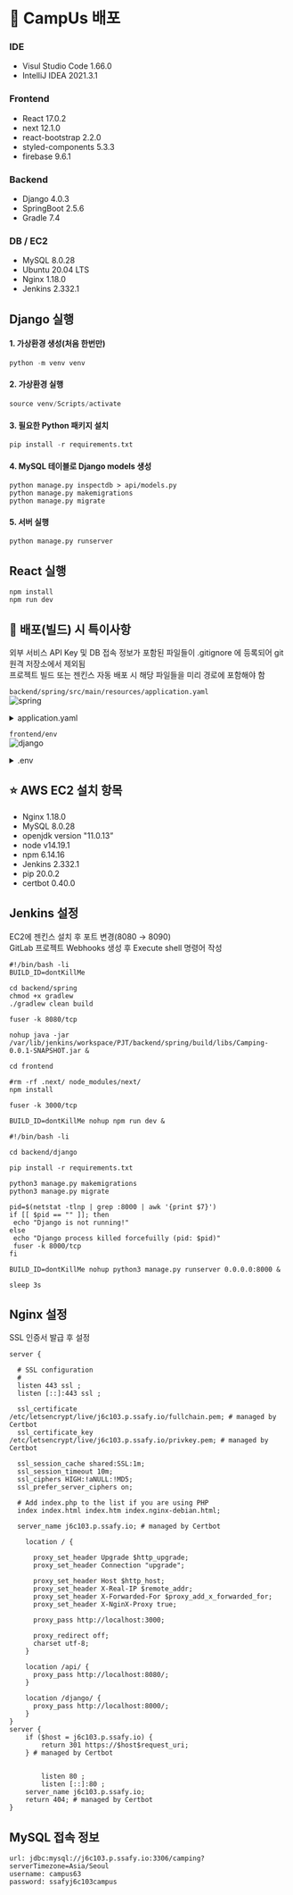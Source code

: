 # 📄 CampUs 배포

### IDE
- Visul Studio Code 1.66.0
- IntelliJ IDEA 2021.3.1

### Frontend
- React 17.0.2
- next 12.1.0
- react-bootstrap 2.2.0
- styled-components 5.3.3
- firebase 9.6.1

### Backend
- Django 4.0.3
- SpringBoot 2.5.6
- Gradle 7.4  

### DB / EC2
- MySQL 8.0.28
- Ubuntu 20.04 LTS
- Nginx 1.18.0
- Jenkins 2.332.1

## Django 실행
#### 1. 가상환경 생성(처음 한번만)
  
```python
python -m venv venv
```
#### 2. 가상환경 실행

```python
source venv/Scripts/activate
```
#### 3. 필요한 Python 패키지 설치

```python
pip install -r requirements.txt
```

#### 4. MySQL 테이블로 Django models 생성

```shell
python manage.py inspectdb > api/models.py
python manage.py makemigrations
python manage.py migrate
```

#### 5. 서버 실행

```
python manage.py runserver
```

## React 실행
  
```
npm install
npm run dev
```

## 📌 배포(빌드) 시 특이사항
외부 서비스 API Key 및 DB 접속 정보가 포함된 파일들이 .gitignore 에 등록되어 git 원격 저장소에서 제외됨  
프로젝트 빌드 또는 젠킨스 자동 배포 시 해당 파일들을 미리 경로에 포함해야 함

`backend/spring/src/main/resources/application.yaml`  
![spring](https://user-images.githubusercontent.com/50658153/162027359-d922b0f2-4b7b-4931-96a6-448aad238042.png)

<details>
<summary>application.yaml</summary>
<div markdown="1">

```yaml
server:
  port: 8080

spring:
  datasource:
    driver-class-name: com.mysql.cj.jdbc.Driver
    url: jdbc:mysql://j6c103.p.ssafy.io:3306/camping?serverTimezone=Asia/Seoul
    username: USER NAME
    password: PASSWORD
  jpa:
    open-in-view: false
    hibernate:
      ddl-auto:
    properties:
      hibernate:
        format_sql: true
        show-sql: true
  servlet:
    multipart:
      max-file-size: 50MB
      max-request-size: 50MB
cloud:
  aws:
    credentials:
      accessKey: "AWS ACCESS KEY"
      secretKey: "AWS SECRET KYE"
    s3:
      bucket: c103-camping
    region:
      static: ap-northeast-2
    stack:
      auto: false
api:
  naver:
    clientId: "NAVER CLIENT ID"
    clientSecret: "NAVER CLIENT SECRET"

logging.level.com.ssafy.camping: debug
```

</div>
</details>

`frontend/env`  
![django](https://user-images.githubusercontent.com/50658153/162027541-d334f02a-fbe8-445d-b564-6a837147a77e.png)

<details>
<summary>.env</summary>
<div markdown="1">

```
NEXT_PUBLIC_KAKAO_JAVASCRIPT_KEY= 카카오 API 키
```

</div>
</details>

## ⭐ AWS EC2 설치 항목
- Nginx 1.18.0
- MySQL 8.0.28
- openjdk version "11.0.13”
- node v14.19.1
- npm 6.14.16
- Jenkins 2.332.1
- pip 20.0.2
- certbot 0.40.0

## Jenkins 설정
EC2에 젠킨스 설치 후 포트 변경(8080 → 8090)  
GitLab 프로젝트 Webhooks 생성 후 Execute shell 명령어 작성
```
#!/bin/bash -li
BUILD_ID=dontKillMe

cd backend/spring
chmod +x gradlew
./gradlew clean build

fuser -k 8080/tcp

nohup java -jar /var/lib/jenkins/workspace/PJT/backend/spring/build/libs/Camping-0.0.1-SNAPSHOT.jar &
```
```
cd frontend

#rm -rf .next/ node_modules/next/
npm install

fuser -k 3000/tcp

BUILD_ID=dontKillMe nohup npm run dev &
```
```
#!/bin/bash -li

cd backend/django

pip install -r requirements.txt 

python3 manage.py makemigrations
python3 manage.py migrate

pid=$(netstat -tlnp | grep :8000 | awk '{print $7}')
if [[ $pid == "" ]]; then
 echo "Django is not running!"
else
 echo "Django process killed forcefuilly (pid: $pid)"
 fuser -k 8000/tcp
fi

BUILD_ID=dontKillMe nohup python3 manage.py runserver 0.0.0.0:8000 &

sleep 3s
```

## Nginx 설정
SSL 인증서 발급 후 설정
```
server {

  # SSL configuration
  #
  listen 443 ssl ;
  listen [::]:443 ssl ;

  ssl_certificate /etc/letsencrypt/live/j6c103.p.ssafy.io/fullchain.pem; # managed by Certbot
  ssl_certificate_key /etc/letsencrypt/live/j6c103.p.ssafy.io/privkey.pem; # managed by Certbot

  ssl_session_cache shared:SSL:1m;
  ssl_session_timeout 10m;
  ssl_ciphers HIGH:!aNULL:!MD5;
  ssl_prefer_server_ciphers on;

  # Add index.php to the list if you are using PHP
  index index.html index.htm index.nginx-debian.html;

  server_name j6c103.p.ssafy.io; # managed by Certbot

    location / {
            
      proxy_set_header Upgrade $http_upgrade;
      proxy_set_header Connection "upgrade";

      proxy_set_header Host $http_host;
      proxy_set_header X-Real-IP $remote_addr;
      proxy_set_header X-Forwarded-For $proxy_add_x_forwarded_for;
      proxy_set_header X-NginX-Proxy true;

      proxy_pass http://localhost:3000;

      proxy_redirect off;
      charset utf-8;
    }

    location /api/ {
      proxy_pass http://localhost:8080/;
    }

    location /django/ {
      proxy_pass http://localhost:8000/;
    }
}
server {
    if ($host = j6c103.p.ssafy.io) {
        return 301 https://$host$request_uri;
    } # managed by Certbot


        listen 80 ;
        listen [::]:80 ;
    server_name j6c103.p.ssafy.io;
    return 404; # managed by Certbot
}
```

## MySQL 접속 정보
```
url: jdbc:mysql://j6c103.p.ssafy.io:3306/camping?serverTimezone=Asia/Seoul
username: campus63
password: ssafyj6c103campus
```
